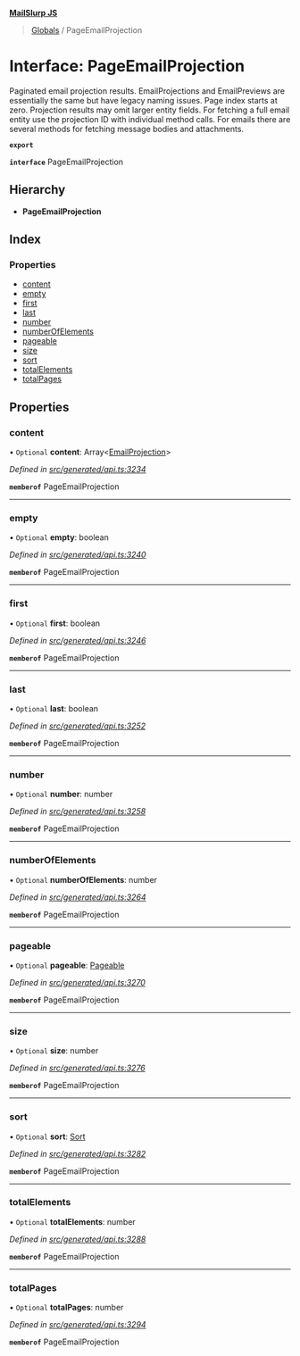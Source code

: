 **[MailSlurp JS](../README.md)**

> [Globals](../README.md) / PageEmailProjection

# Interface: PageEmailProjection

Paginated email projection results. EmailProjections and EmailPreviews are essentially the same but have legacy naming issues. Page index starts at zero. Projection results may omit larger entity fields. For fetching a full email entity use the projection ID with individual method calls. For emails there are several methods for fetching message bodies and attachments.

**`export`** 

**`interface`** PageEmailProjection

## Hierarchy

* **PageEmailProjection**

## Index

### Properties

* [content](pageemailprojection.md#content)
* [empty](pageemailprojection.md#empty)
* [first](pageemailprojection.md#first)
* [last](pageemailprojection.md#last)
* [number](pageemailprojection.md#number)
* [numberOfElements](pageemailprojection.md#numberofelements)
* [pageable](pageemailprojection.md#pageable)
* [size](pageemailprojection.md#size)
* [sort](pageemailprojection.md#sort)
* [totalElements](pageemailprojection.md#totalelements)
* [totalPages](pageemailprojection.md#totalpages)

## Properties

### content

• `Optional` **content**: Array\<[EmailProjection](emailprojection.md)>

*Defined in [src/generated/api.ts:3234](https://github.com/mailslurp/mailslurp-client/blob/05090ce/src/generated/api.ts#L3234)*

**`memberof`** PageEmailProjection

___

### empty

• `Optional` **empty**: boolean

*Defined in [src/generated/api.ts:3240](https://github.com/mailslurp/mailslurp-client/blob/05090ce/src/generated/api.ts#L3240)*

**`memberof`** PageEmailProjection

___

### first

• `Optional` **first**: boolean

*Defined in [src/generated/api.ts:3246](https://github.com/mailslurp/mailslurp-client/blob/05090ce/src/generated/api.ts#L3246)*

**`memberof`** PageEmailProjection

___

### last

• `Optional` **last**: boolean

*Defined in [src/generated/api.ts:3252](https://github.com/mailslurp/mailslurp-client/blob/05090ce/src/generated/api.ts#L3252)*

**`memberof`** PageEmailProjection

___

### number

• `Optional` **number**: number

*Defined in [src/generated/api.ts:3258](https://github.com/mailslurp/mailslurp-client/blob/05090ce/src/generated/api.ts#L3258)*

**`memberof`** PageEmailProjection

___

### numberOfElements

• `Optional` **numberOfElements**: number

*Defined in [src/generated/api.ts:3264](https://github.com/mailslurp/mailslurp-client/blob/05090ce/src/generated/api.ts#L3264)*

**`memberof`** PageEmailProjection

___

### pageable

• `Optional` **pageable**: [Pageable](pageable.md)

*Defined in [src/generated/api.ts:3270](https://github.com/mailslurp/mailslurp-client/blob/05090ce/src/generated/api.ts#L3270)*

**`memberof`** PageEmailProjection

___

### size

• `Optional` **size**: number

*Defined in [src/generated/api.ts:3276](https://github.com/mailslurp/mailslurp-client/blob/05090ce/src/generated/api.ts#L3276)*

**`memberof`** PageEmailProjection

___

### sort

• `Optional` **sort**: [Sort](sort.md)

*Defined in [src/generated/api.ts:3282](https://github.com/mailslurp/mailslurp-client/blob/05090ce/src/generated/api.ts#L3282)*

**`memberof`** PageEmailProjection

___

### totalElements

• `Optional` **totalElements**: number

*Defined in [src/generated/api.ts:3288](https://github.com/mailslurp/mailslurp-client/blob/05090ce/src/generated/api.ts#L3288)*

**`memberof`** PageEmailProjection

___

### totalPages

• `Optional` **totalPages**: number

*Defined in [src/generated/api.ts:3294](https://github.com/mailslurp/mailslurp-client/blob/05090ce/src/generated/api.ts#L3294)*

**`memberof`** PageEmailProjection

